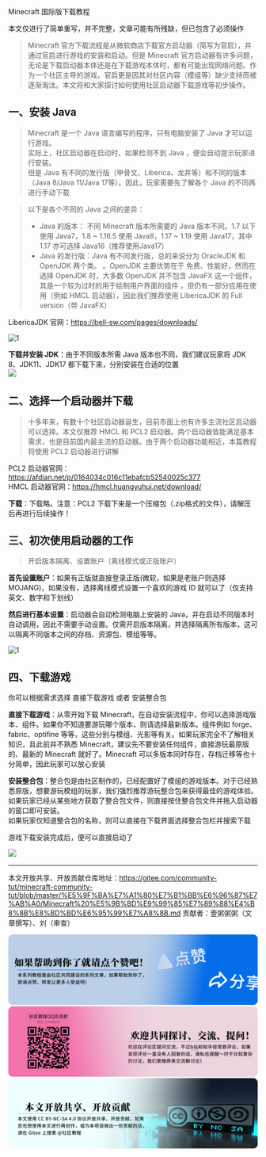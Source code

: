 <!-- 这是最重要的基础教程之一，需要反复修正调整 -->

Minecraft 国际版下载教程

本文仅进行了简单重写，并不完整，文章可能有所残缺，但已包含了必须操作

> Minecraft 官方下载流程是从微软商店下载官方启动器（简写为官启），并通过官启进行游戏的安装和启动。但是 Minecraft 官方启动器有许多问题，无论是下载启动器本体还是在下载游戏本体时，都有可能出现网络问题。作为一个社区主导的游戏，官启更是因其对社区内容（模组等）缺少支持而被逐渐淘汰。本文将和大家探讨如何使用社区启动器下载游戏等初步操作。

## 一、安装 Java
> Minecraft 是一个 Java 语言编写的程序，只有电脑安装了 Java 才可以运行游戏。  
实际上，社区启动器在启动时，如果检测不到 Java ，便会自动提示玩家进行安装。  
但是 Java 有不同的发行版（甲骨文、Liberica、龙井等）和不同的版本（Java 8/Java 11/Java 17等）。因此，玩家需要先了解各个 Java 的不同再进行手动下载

>以下是各个不同的 Java 之间的差异：
>- Java 的版本： 不同 Minecraft 版本所需要的 Java 版本不同。1.7 以下使用 Java7，1.8 ~ 1.16.5 使用 Java8，1.17 ~ 1.19 使用 Java17，其中 1.17 亦可选择 Java16（推荐使用Java17）
>- Java 的发行版：Java 有不同发行版，总的来说分为 OracleJDK 和 OpenJDK 两个类。 <!-- 这里不知道怎么描述好了，包括OpenJDK和Oracle的区别以及JDK是什么 -->。OpenJDK 主要优势在于 免费、性能好，然而在选择 OpenJDK 时，大多数 OpenJDK 并不包含 JavaFX 这一个组件，其是一个较为过时的用于绘制用户界面的组件 <!-- 不确定组件这个称呼合不合适 -->，但仍有一部分应用在使用（例如 HMCL 启动器），因此我们推荐使用 LibericaJDK 的 Full version（带 JavaFX）

LibericaJDK 官网：https://bell-sw.com/pages/downloads/  

![1](/Minecraft%20国际版下载教程/Liberica下载.png)

**下载并安装 JDK**：由于不同版本所需 Java 版本也不同，我们建议玩家将 JDK 8、JDK11、JDK17 都下载下来，分别安装在合适的位置  
![](/Minecraft%20国际版下载教程/java分文件夹安放.png)

## 二、选择一个启动器并下载
> 十多年来，有数十个社区启动器诞生，目前市面上也有许多主流社区启动器可以选择。本文仅推荐 HMCL 和 PCL2 启动器。两个启动器皆能满足基本需求，也是目前国内最主流的启动器。由于两个启动器功能相近，本篇教程将使用 PCL2 启动器进行讲解

PCL2 启动器官网：https://afdian.net/p/0164034c016c11ebafcb52540025c377  
HMCL 启动器官网：https://hmcl.huangyuhui.net/download/

**下载**：下载略。注意：PCL2 下载下来是一个压缩包（.zip格式的文件），请解压后再进行后续操作！

## 三、初次使用启动器的工作
> 开启版本隔离、设置账户（离线模式或正版账户）

**首先设置账户**：如果有正版就直接登录正版(微软，如果是老账户则选择 MOJANG)，如果没有，选择离线模式设置一个喜欢的游戏 ID 就可以了（仅支持 英文、数字和下划线）

**然后进行基本设置**：启动器会自动检测电脑上安装的 Java，并在启动不同版本时自动调用，因此不需要手动设置。仅需开启版本隔离，并选择隔离所有版本，这可以隔离不同版本之间的存档、资源包、模组等等。

![1](/Minecraft%20国际版下载教程/启动器设置.png)

## 四、下载游戏
> 

你可以根据需求选择 直接下载游戏 或者 安装整合包

**直接下载游戏**：从零开始下载 Minecraft，在自动安装流程中，你可以选择游戏版本、组件。如果你不知道要游玩哪个版本，则请选择最新版本。组件例如 forge、fabric、optifine 等等，这些分别与模组、光影等有关。如果玩家完全不了解相关知识，且此前并不熟悉 Minecraft，建议先不要安装任何组件，直接游玩最原版的、最新的 Minecraft 就好了。Minecraft 可以多版本同时存在，存档迁移等也十分简单，因此玩家可以放心安装

**安装整合包**：整合包是由社区制作的，已经配置好了模组的游戏版本。对于已经熟悉原版，想要游玩模组的玩家，我们强烈推荐游玩整合包来获得最佳的游戏体验。  
如果玩家已经从某些地方获取了整合包文件，则直接按住整合包文件并拖入启动器的窗口即可安装。  
如果玩家仅知道整合包的名称，则可以直接在下载界面选择整合包栏并搜索下载

游戏下载安装完成后，便可以直接启动了

![](/Minecraft%20国际版下载教程/游戏下载.png)

---

本文开放共享、开放贡献仓库地址：https://gitee.com/community-tut/minecraft-community-tut/blob/master/%E5%9F%BA%E7%A1%80%E7%B1%BB%E6%96%87%E7%AB%A0/Minecraft%20%E5%9B%BD%E9%99%85%E7%89%88%E4%B8%8B%E8%BD%BD%E6%95%99%E7%A8%8B.md
贡献者：壹粥粥粥（文章撰写）、刘（审查）

![](../项目文件/套图/社区教程套图/卡片%20甲%20知乎b站%20点赞.png)
![](../项目文件/套图/社区教程套图/卡片%20乙%20提问交流.png)
![](../项目文件/套图/社区教程套图/卡片%20甲%20开放共享贡献.png)